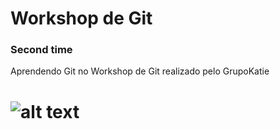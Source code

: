 # Workshop de Git
### Second time
Aprendendo Git no Workshop de Git realizado pelo GrupoKatie


# ![alt text](https://codexitos.com/wp-content/uploads/2019/10/blog-What-is-github-and-why-you-should-use-it..png)